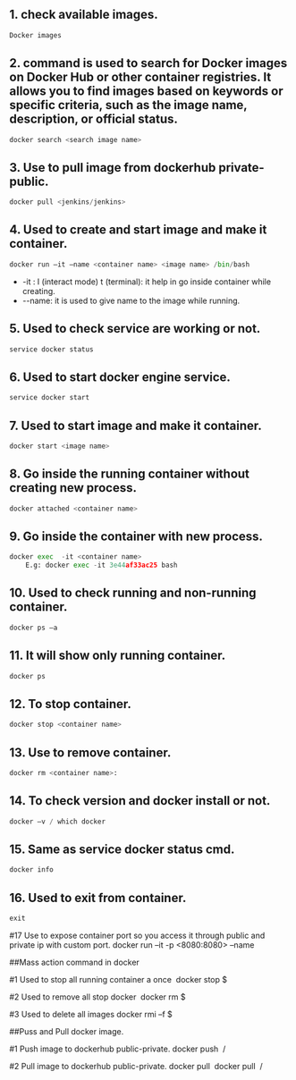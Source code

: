 ## 1. check available images.  

```python
Docker images
```

## 2. command is used to search for Docker images on Docker Hub or other container registries. It allows you to find images based on keywords or specific criteria, such as the image name, description, or official status.

```python
docker search <search image name>
```


## 3. Use to pull image from dockerhub private-public. 

```python
docker pull <jenkins/jenkins>
```

## 4. Used to create and start image and make it container. 

```python
docker run –it –name <container name> <image name> /bin/bash
```
 -   -it : I (interact mode) t (terminal): it help in go inside container while creating.
 -   --name: it is used to give name to the image while running. 

## 5. Used to check service are working or not. 

```python
service docker status
```

## 6. Used to start docker engine service.
```python
service docker start
```

## 7. Used to start image and make it container.
```python
docker start <image name>
```

## 8. Go inside the running container without creating new process. 
```python
docker attached <container name>
```
## 9. Go inside the container with new process.  
```python
docker exec  -it <container name>
    E.g: docker exec -it 3e44af33ac25 bash
```
 
## 10. Used to check running and non-running container.
```python
docker ps –a 
```
## 11. It will show only running container.
```python
docker ps
```

## 12. To stop container.
```python
docker stop <container name>
```


## 13. Use to remove container.  
```python
docker rm <container name>: 
```

## 14. To check version and docker install or not. 
```python
docker –v / which docker
```
## 15. Same as service docker status cmd. 
```python
docker info 
```

## 16. Used to exit from container. 
```python
exit
```


#17 Use to expose container port so you access it through public and private ip with custom port.
docker run –it -p <8080:8080> –name <container name> <image name>

##Mass action command in docker 

#1 Used to stop all running container a once 
docker stop $

#2 Used to remove all stop docker 
docker rm $

#3 Used to delete all images 
docker rmi –f $


##Puss and Pull docker image.

#1 Push image to dockerhub public-private.
docker push <image name> <docker-id>/<custom image name you want to upload with>

#2 Pull image to dockerhub public-private.
docker pull <image name> 
docker pull <image name> <docker-id>/<custom image name you want to download with>

